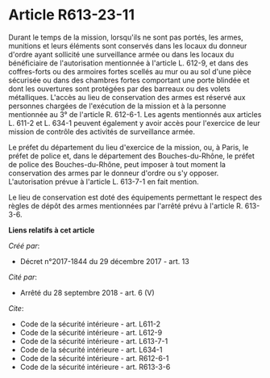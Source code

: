 # Article R613-23-11

Durant le temps de la mission, lorsqu'ils ne sont pas portés, les armes, munitions et leurs éléments sont conservés dans les
locaux du donneur d'ordre ayant sollicité une surveillance armée ou dans les locaux du bénéficiaire de l'autorisation
mentionnée à l'article L. 612-9, et dans des coffres-forts ou des armoires fortes scellés au mur ou au sol d'une pièce
sécurisée ou dans des chambres fortes comportant une porte blindée et dont les ouvertures sont protégées par des barreaux ou
des volets métalliques. L'accès au lieu de conservation des armes est réservé aux personnes chargées de l'exécution de la
mission et à la personne mentionnée au 3° de l'article R. 612-6-1. Les agents mentionnés aux articles L. 611-2 et L. 634-1
peuvent également y avoir accès pour l'exercice de leur mission de contrôle des activités de surveillance armée. 

Le préfet du département du lieu d'exercice de la mission, ou, à Paris, le préfet de police et, dans le département des
Bouches-du-Rhône, le préfet de police des Bouches-du-Rhône, peut imposer à tout moment la conservation des armes par le
donneur d'ordre ou s'y opposer. L'autorisation prévue à l'article L. 613-7-1 en fait mention. 

Le lieu de conservation est doté des équipements permettant le respect des règles de dépôt des armes mentionnées par l'arrêté
prévu à l'article R. 613-3-6.

**Liens relatifs à cet article**

_Créé par_:

  - Décret n°2017-1844 du 29 décembre 2017 - art. 13

_Cité par_:

  - Arrêté du 28 septembre 2018 - art. 6 (V)

_Cite_:

  - Code de la sécurité intérieure - art. L611-2
  - Code de la sécurité intérieure - art. L612-9
  - Code de la sécurité intérieure - art. L613-7-1
  - Code de la sécurité intérieure - art. L634-1
  - Code de la sécurité intérieure - art. R612-6-1
  - Code de la sécurité intérieure - art. R613-3-6
